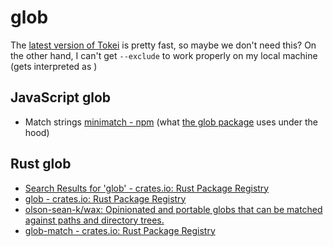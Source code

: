 # glob

The [latest version of Tokei](https://github.com/XAMPPRocky/tokei) is pretty fast, so maybe we don't need this? On the other hand, I can't get `--exclude` to work properly on my local machine (gets interpreted as )

## JavaScript glob

- Match strings [minimatch - npm](https://www.npmjs.com/package/minimatch) (what [the glob package](https://www.npmjs.com/package/glob) uses under the hood)

## Rust glob

- [Search Results for 'glob' - crates.io: Rust Package Registry](https://crates.io/search?q=glob)
- [glob - crates.io: Rust Package Registry](https://crates.io/crates/glob/0.3.1)
- [olson-sean-k/wax: Opinionated and portable globs that can be matched against paths and directory trees.](https://github.com/olson-sean-k/wax)
- [glob-match - crates.io: Rust Package Registry](https://crates.io/crates/glob-match)
